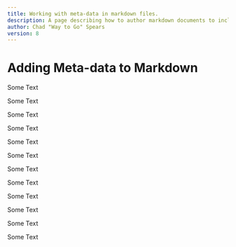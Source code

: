 ```yaml
---
title: Working with meta-data in markdown files.
description: A page describing how to author markdown documents to include meta data....
author: Chad "Way to Go" Spears
version: 8
---
```


# Adding Meta-data to Markdown

Some Text

Some Text

Some Text

Some Text

Some Text

Some Text

Some Text

Some Text

Some Text

Some Text

Some Text

Some Text
